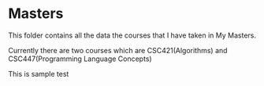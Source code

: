 # Masters
This folder contains all the data the courses that I have taken in My Masters.

Currently there are two courses which are CSC421(Algorithms) and CSC447(Programming Language Concepts)

This is sample test
